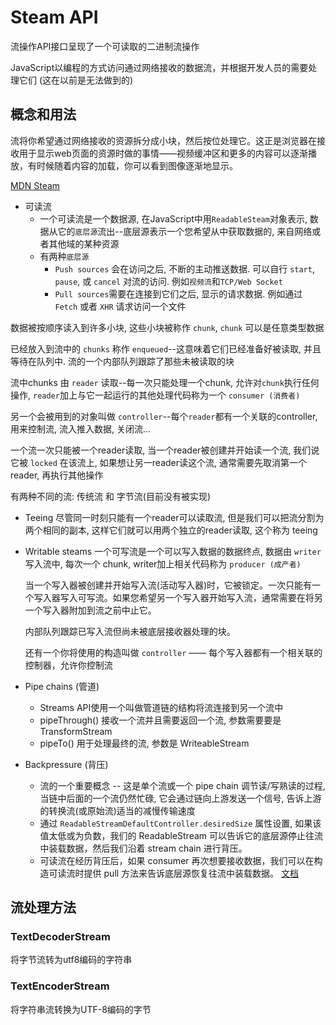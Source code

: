 

# Steam API

流操作API接口呈现了一个可读取的二进制流操作

JavaScript以编程的方式访问通过网络接收的数据流，并根据开发人员的需要处理它们 (这在以前是无法做到的)

## 概念和用法

流将你希望通过网络接收的资源拆分成小块，然后按位处理它。这正是浏览器在接收用于显示web页面的资源时做的事情——视频缓冲区和更多的内容可以逐渐播放，有时候随着内容的加载，你可以看到图像逐渐地显示。

[MDN Steam](https://developer.mozilla.org/zh-CN/docs/Web/API/Streams_API)


+ 可读流
  + 一个可读流是一个数据源, 在JavaScript中用`ReadableSteam`对象表示, 数据从它的`底层源`流出--底层源表示一个您希望从中获取数据的, 来自网络或者其他域的某种资源
  + 有两种`底层源`
    + `Push sources` 会在访问之后, 不断的主动推送数据. 可以自行 `start`, `pause`, 或 `cancel` 对流的访问. 例如`视频流`和`TCP/Web Socket`
    + `Pull sources`需要在连接到它们之后, 显示的请求数据. 例如通过 `Fetch` 或者 `XHR` 请求访问一个文件


数据被按顺序读入到许多小块, 这些小块被称作 `chunk`, `chunk` 可以是任意类型数据

已经放入到流中的 `chunks` 称作 `enqueued`--这意味着它们已经准备好被读取, 并且等待在队列中. 流的一个内部队列跟踪了那些未被读取的块

流中chunks 由 `reader` 读取--每一次只能处理一个chunk, 允许对`chunk`执行任何操作, `reader`加上与它一起运行的其他处理代码称为一个 `consumer (消费者)`

另一个会被用到的对象叫做 `controller`--每个`reader`都有一个关联的controller, 用来控制流, 流入推入数据, 关闭流...

一个流一次只能被一个reader读取, 当一个reader被创建并开始读一个流, 我们说它被 `locked` 在该流上, 如果想让另一reader读这个流, 通常需要先取消第一个reader, 再执行其他操作

有两种不同的流: 传统流 和 字节流(目前没有被实现)


+ Teeing
   尽管同一时刻只能有一个reader可以读取流, 但是我们可以把流分割为两个相同的副本, 这样它们就可以用两个独立的reader读取, 这个称为 teeing

+ Writable steams
  一个可写流是一个可以写入数据的数据终点, 数据由 `writer` 写入流中, 每次一个 chunk, writer加上相关代码称为 `producer (成产者)` 

  当一个写入器被创建并开始写入流(活动写入器)时，它被锁定。一次只能有一个写入器写入可写流。如果您希望另一个写入器开始写入流，通常需要在将另一个写入器附加到流之前中止它。

  内部队列跟踪已写入流但尚未被底层接收器处理的块。

  还有一个你将使用的构造叫做 `controller` —— 每个写入器都有一个相关联的控制器，允许你控制流

+ Pipe chains (管道)
  + Streams API使用一个叫做管道链的结构将流连接到另一个流中
  + pipeThrough() 接收一个流并且需要返回一个流, 参数需要要是 TransformStream
  + pipeTo() 用于处理最终的流, 参数是 WriteableStream

+ Backpressure (背压)
  + 流的一个重要概念 -- 这是单个流或一个 pipe chain 调节读/写熟读的过程, 当链中后面的一个流仍然忙碌, 它会通过链向上游发送一个信号, 告诉上游的转换流(或原始流)适当的减慢传输速度
  + 通过 `ReadableStreamDefaultController.desiredSize` 属性设置, 如果该值太低或为负数，我们的 ReadableStream 可以告诉它的底层源停止往流中装载数据，然后我们沿着 stream chain 进行背压。
  + 可读流在经历背压后，如果 consumer 再次想要接收数据，我们可以在构造可读流时提供 pull 方法来告诉底层源恢复往流中装载数据。
  [文档](https://streams.spec.whatwg.org/#example-rs-push-backpressure)








## 流处理方法

### TextDecoderStream

将字节流转为utf8编码的字符串

### TextEncoderStream

将字符串流转换为UTF-8编码的字节